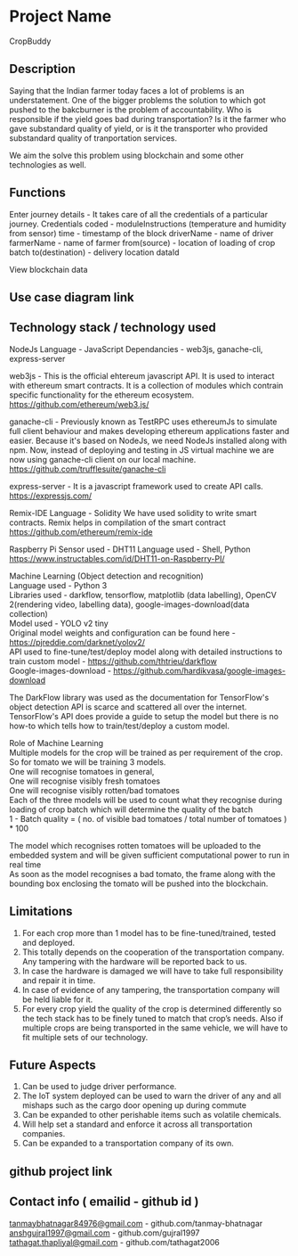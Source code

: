 # Project Name
CropBuddy

## Description
Saying that the Indian farmer today faces a lot of problems is an understatement. One of the bigger problems the solution to which got pushed to the bakcburner is the problem of accountability. Who is responsible if the yield goes bad during transportation? Is it the farmer who gave substandard quality of yield, or is it the transporter who provided substandard quality of tranportation services.

We aim the solve this problem using blockchain and some other technologies as well.

## Functions
Enter journey details - It takes care of all the credentials of a particular journey. Credentials coded - 
	moduleInstructions (temperature and humidity from sensor)
	time - timestamp of the block
	driverName - name of driver
	farmerName - name of farmer
	from(source) - location of loading of crop batch
	to(destination) - delivery location
	dataId 

View blockchain data

## Use case diagram link

## Technology stack / technology used
NodeJs
Language - JavaScript
Dependancies - web3js, ganache-cli, express-server

web3js - This is the official ehtereum javascript API. It is used to interact with ethereum smart contracts. It is a collection of modules which contrain specific functionality for the ethereum ecosystem.
https://github.com/ethereum/web3.js/

ganache-cli - Previously known as TestRPC uses ethereumJs to simulate full client behaviour and makes developing ethereum applications faster and easier. Because it's based on NodeJs, we need NodeJs installed along with npm. Now, instead of deploying and testing in JS virtual machine we are now using ganache-cli client on our local machine.
https://github.com/trufflesuite/ganache-cli

express-server - It is a javascript framework used to create API calls. 
https://expressjs.com/

Remix-IDE
Language - Solidity
We have used solidity to write smart contracts. Remix helps in compilation of the smart contract
https://github.com/ethereum/remix-ide

Raspberry Pi
Sensor used - DHT11 
Language used - Shell, Python
https://www.instructables.com/id/DHT11-on-Raspberry-PI/


Machine Learning (Object detection and recognition) <br>
Language used - Python 3 <br>
Libraries used - darkflow, tensorflow, matplotlib (data labelling), OpenCV 2(rendering video, labelling data), google-images-download(data collection) <br>
Model used - YOLO v2 tiny <br>
Original model weights and configuration can be found here - https://pjreddie.com/darknet/yolov2/ <br>
API used to fine-tune/test/deploy model along with detailed instructions to train custom model - https://github.com/thtrieu/darkflow <br>
Google-images-download - https://github.com/hardikvasa/google-images-download <br>

The DarkFlow library was used as the documentation for TensorFlow's object detection API is scarce and scattered all over the internet. <br>
TensorFlow's API does provide a guide to setup the model but there is no how-to which tells how to train/test/deploy a custom model. <br>

Role of Machine Learning <br>
Multiple models for the crop will be trained as per requirement of the crop. <br>
So for tomato we will be training 3 models. <br>
One will recognise tomatoes in general, <br>
One will recognise visibly fresh tomatoes <br>
One will recognise visibly rotten/bad tomatoes <br>
Each of the three models will be used to count what they recognise during loading of crop batch which will determine the quality of the batch <br>
1 - Batch quality = ( no. of visible bad tomatoes / total number of tomatoes ) * 100 <br>

The model which recognises rotten tomatoes will be uploaded to the embedded system and will be given sufficient computational power to run in real time <br>
As soon as the model recognises a bad tomato, the frame along with the bounding box enclosing the tomato will be pushed into the blockchain. <br>



## Limitations
1. For each crop more than 1 model has to be fine-tuned/trained, tested and deployed. <br>
2. This totally depends on the cooperation of the transportation company. Any tampering with the hardware will be reported back to us. <br>
3. In case the hardware is damaged we will have to take full responsibility and repair it in time. <br>
4. In case of evidence of any tampering, the transportation company will be held liable for it. <br>
5. For every crop yield the quality of the crop is determined differently so the tech stack has to be finely tuned to match that crop’s needs. Also if multiple crops are being transported in the same vehicle, we will have to fit multiple sets of our technology. <br>


## Future Aspects
1. Can be used to judge driver performance. <br>
2. The IoT system deployed can be used to warn the driver of any and all mishaps such as the cargo door opening up during commute
3. Can be expanded to other perishable items such as volatile chemicals. <br>
4. Will help set a standard and enforce it across all transportation companies. <br>
5. Can be expanded to a transportation company of its own. <br>


## github project link

## Contact info ( emailid - github id )

tanmaybhatnagar84976@gmail.com - github.com/tanmay-bhatnagar <br>
anshgujral1997@gmail.com - github.com/gujral1997 <br>
tathagat.thapliyal@gmail.com - github.com/tathagat2006 <br>
